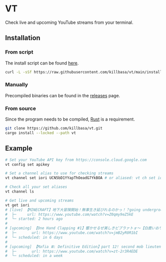 # VT

Check live and upcoming YouTube streams from your terminal.

## Installation

### From script

The install script can be found [here](/install.sh).

```sh
curl -L -sSf https://raw.githubusercontent.com/killbasa/vt/main/install.sh | sh
```

### Manually

Precompiled binaries can be found in the [releases](https://github.com/killbasa/vt/releases) page.

### From source

Since the program needs to be compiled, [Rust](https://www.rust-lang.org/) is a requirement.

```sh
git clone https://github.com/killbasa/vt.git
cargo install --locked --path vt
```

## Example

```sh
# Set your YouTube API key from https://console.cloud.google.com
vt config set apikey

# Set a channel alias to use for checking streams
vt channel set iori UCN5bD1YYapThOeadG7YkBOA # or aliased: vt ch set iori UCN5bD1YYapThOeadG7YkBOA

# Check all your set aliases
vt channel ls

# Get live and upcoming streams
vt get iori
# [live] 【MINECRAFT】地下大冒険開始！無事生き延びれるのかっ！？going underground again:)【白鹿いおり Phase Connect】
#  ├─     url: https://www.youtube.com/watch?v=Z0qmy9eZ5kE
#  └─ started: 2 hours ago
#
# [upcoming] 【One Hand Clapping #1】響かせるぜ美しきビブラァトォ～【白鹿いおり Phase Connect】
#  ├─       url: https://www.youtube.com/watch?v=jmB2yR0R1bI
#  └─ scheduled: in 6 days
#
# [upcoming] 【Mafia Ⅲ: Definitive Edition】part 12! second mob lieutenant! on Twitch【白鹿いおり Phase Connect】
#  ├─       url: https://www.youtube.com/watch?v=zt-2r3R4EDE
#  └─ scheduled: in a week

```
